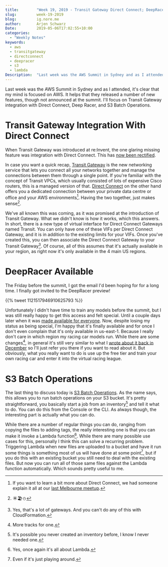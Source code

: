 ```yaml
---
title:        "Week 19, 2019 - Transit Gateway Direct Connect; DeepRacer Available; S3 Batch Operations "
slug:         week-19-2019
blog:         ig.nore.me
author:       Arjen Schwarz
Date:         2019-05-06T17:02:55+10:00
categories:
  - "Weekly Notes"
keywords:
  - aws
  - transitgateway
  - directconnect
  - deepracer
  - s3
  - lambda
Description:  "Last week was the AWS Summit in Sydney and as I attended, it's clear that my mind is focused on AWS. It helps that they released a number of new features, though not announced at the summit. I'll focus on Transit Gateway integration with Direct Connect, Deep Racer, and S3 Batch Operations."
---
```


Last week was the AWS Summit in Sydney and as I attended, it's clear that my mind is focused on AWS. It helps that they released a number of new features, though not announced at the summit. I'll focus on Transit Gateway integration with Direct Connect, Deep Racer, and S3 Batch Operations.

# Transit Gateway Integration With Direct Connect

When Transit Gateway was introduced at re:Invent, the one glaring missing feature was integration with Direct Connect. This has [now been rectified](https://aws.amazon.com/blogs/aws/use-aws-transit-gateway-direct-connect-to-centralize-and-streamline-your-network-connectivity/).

In case you want a quick recap, [Transit Gateway](https://aws.amazon.com/transit-gateway/) is the new networking service that lets you connect all your networks together and manage the connections between them through a single point. If you're familiar with the concept of Transit VPCs, which usually consisted of lots of expensive Cisco routers, this is a managed version of that. [Direct Connect](https://aws.amazon.com/directconnect/) on the other hand offers you a dedicated connection between your private data centre or office and your AWS environments[^1]. Having the two together, just makes sense[^2].

We've all known this was coming, as it was promised at the introduction of Transit Gateway. What we didn't know is how it works, which this answers. In short, there is a new type of virtual interface for Direct Connect Gateways named Transit. You can only have one of these VIFs per Direct Connect Gateway, and it is in addition to the existing limits for your VIFs. Once you've created this, you can then associate the Direct Connect Gateway to your Transit Gateway[^3]. Of course, all of this assumes that it's actually available in your region, as right now it's only available in the 4 main US regions.

# DeepRacer Available

The Friday before the summit, I got the email I'd been hoping for for a long time. I finally got invited to the DeepRacer preview!

{{% tweet 1121517946910625793 %}}

Unfortunately I didn't have time to train any models before the summit, but I was still really happy to get this access and felt special. Until a couple days later when it was [made available for everyone](https://aws.amazon.com/blogs/aws/the-aws-deepracer-league-virtual-circuit-is-now-open-train-your-model-today/). Now, despite losing my status as being special, I'm happy that it's finally available and for once I don't even complain that it's only available in us-east-1. Because I really don't care in which region my racing car models run. While there are some changes[^4], in general it's still very similar to what I [wrote about it back in December](/2018/12/deepracer/) so I'll just refer you there if you want to read about it. But obviously, what you really want to do is use up the free tier and train your own racing car and enter it into the virtual racing league.

# S3 Batch Operations

The last thing to discuss today is [S3 Batch Operations](https://aws.amazon.com/blogs/aws/new-amazon-s3-batch-operations/). As the name says, this allows you to run batch operations on your S3 bucket. It's pretty straightforward, you basically start a job from an inventory[^5] and tell it what to do. You can do this from the Console or the CLI. As always though, the interesting part is actually what you can do.

While there are a number of regular things you can do, ranging from copying the files to adding tags, the really interesting one is that you can make it invoke a Lambda function[^6]. While there are many possible use cases for this, personally I think this can solve a recurring problem. Triggering Lambda when new files are uploaded to a bucket and have it run some things is something most of us will have done at some point[^7], but if you do this with an existing bucket you still need to deal with the existing files. But now you can run all of those same files against the Lambda function automatically. Which sounds pretty useful to me.

[^1]:	If you want to learn a bit more about Direct Connect, we had someone explain it all at our [last Melbourne meetup](https://melb.awsug.org.au/2019/05/06/april-2019-meetup/).

[^2]:	☀️🏖⛄️

[^3]:	Yes, that's a lot of gateways. And you can't do any of this with CloudFormation.

[^4]:	More tracks for one.

[^5]:	It's possible you never created an inventory before, I know I never needed one.

[^6]:	Yes, once again it's all about Lambda.

[^7]:	Even if it's just playing around.